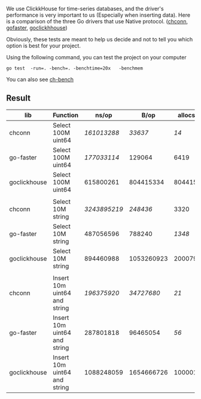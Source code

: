 We use ClickkHouse for time-series databases, and the driver's performance is very important to us (Especially when inserting data). Here is a comparison of the three Go drivers that use Native protocol.
([chconn](https://github.com/vahid-sohrabloo/chconn), [gofaster](https://github.com/go-faster/ch), [goclickhhouse](https://github.com/ClickHouse/clickhouse-go))

Obviously, these tests are meant to help us decide and not to tell you which option is best for your project.

Using the following command, you can test the project on your computer
```
go test  -run=. -bench=. -benchtime=20x   -benchmem 

```

You  can also see [ch-bench](https://github.com/go-faster/ch-bench#benchmarks)

## Result
| lib          	| Function                     	| ns/op      	| B/op       	| allocs/op 	|
|--------------	|------------------------------	|------------	|------------	|-----------	|
| chconn       	| Select 100M uint64           	| *161013288*  	| *33637*      	| *14*        	|
| go-faster    	| Select 100M uint64           	| *177033114*  	| 129064     	| 6419      	|
| goclickhouse 	| Select 100M uint64           	| 615800261  	| 804415334  	| 804415334 	|
|              	|                              	|            	|            	|           	|
| chconn       	| Select 10M string            	| *3243895219* 	| *248436*     	| 3320      	|
| go-faster    	| Select 10M string            	| 487056596  	| 788240     	| *1348*      	|
| goclickhouse 	| Select 10M string            	| 894460988  	| 1053260923 	| 20007941  	|
|              	|                              	|            	|            	|           	|
| chconn       	| Insert 10m uint64 and string 	| *196375920*  	| *34727680*   	| *21*        	|
| go-faster    	| Insert 10m uint64 and string 	| 287801818  	| 96465054   	| *56*        	|
| goclickhouse 	| Insert 10m uint64 and string 	| 1088248059 	| 1654666726 	| 10000155  	|